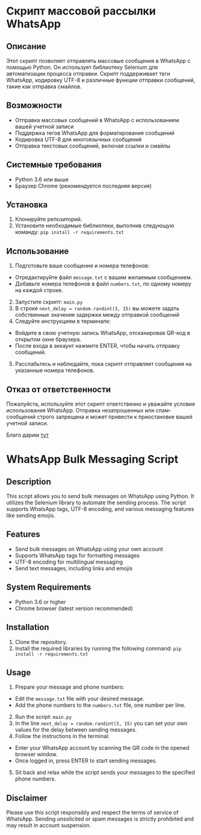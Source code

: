 # Скрипт массовой рассылки WhatsApp

## Описание
Этот скрипт позволяет отправлять массовые сообщения в WhatsApp с помощью Python. Он использует библиотеку Selenium для автоматизации процесса отправки. Скрипт поддерживает теги WhatsApp, кодировку UTF-8 и различные функции отправки сообщений, такие как отправка смайлов.

## Возможности
- Отправка массовых сообщений в WhatsApp с использованием вашей учетной записи
- Поддержка тегов WhatsApp для форматирования сообщений
- Кодировка UTF-8 для многоязычных сообщений
- Отправка текстовых сообщений, включая ссылки и смайлы

## Системные требования
- Python 3.6 или выше
- Браузер Chrome (рекомендуется последняя версия)

## Установка
1. Клонируйте репозиторий.
2. Установите необходимые библиотеки, выполнив следующую команду: `pip install -r requirements.txt`
## Использование
1. Подготовьте ваше сообщение и номера телефонов:
- Отредактируйте файл `message.txt` с вашим желаемым сообщением.
- Добавьте номера телефонов в файл `numbers.txt`, по одному номеру на каждой строке.
2. Запустите скрипт: `main.py`
3. В строке `next_delay = random.randint(3, 15)` вы можете задать собственные значения задержки между отправкой сообщений
4. Следуйте инструкциям в терминале:
- Войдите в свою учетную запись WhatsApp, отсканировав QR-код в открытом окне браузера.
- После входа в аккаунт нажмите ENTER, чтобы начать отправку сообщений.
5. Расслабьтесь и наблюдайте, пока скрипт отправляет сообщения на указанные номера телефонов.

## Отказ от ответственности
Пожалуйста, используйте этот скрипт ответственно и уважайте условия использования WhatsApp. Отправка незапрошенных или спам-сообщений строго запрещена и может привести к приостановке вашей учетной записи.

Благо дарим [тут](https://oplata.qiwi.com/form?invoiceUid=b41f76b2-3a89-475f-995d-64c9f7eb1e94)

# WhatsApp Bulk Messaging Script

## Description
This script allows you to send bulk messages on WhatsApp using Python. It utilizes the Selenium library to automate the sending process. The script supports WhatsApp tags, UTF-8 encoding, and various messaging features like sending emojis.

## Features
- Send bulk messages on WhatsApp using your own account
- Supports WhatsApp tags for formatting messages
- UTF-8 encoding for multilingual messaging
- Send text messages, including links and emojis

## System Requirements
- Python 3.6 or higher
- Chrome browser (latest version recommended)

## Installation
1. Clone the repository.
2. Install the required libraries by running the following command: `pip install -r requirements.txt`

## Usage
1. Prepare your message and phone numbers:
- Edit the `message.txt` file with your desired message.
- Add the phone numbers to the `numbers.txt` file, one number per line.
2. Run the script: `main.py`
3. In the line `next_delay = random.randint(3, 15)` you can set your own values for the delay between sending messages.
4. Follow the instructions in the terminal:
- Enter your WhatsApp account by scanning the QR code in the opened browser window.
- Once logged in, press ENTER to start sending messages.
5. Sit back and relax while the script sends your messages to the specified phone numbers.

## Disclaimer
Please use this script responsibly and respect the terms of service of WhatsApp. Sending unsolicited or spam messages is strictly prohibited and may result in account suspension.

